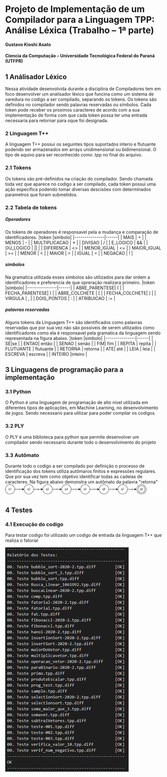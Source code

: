 # Projeto de Implementação de um Compilador para a Linguagem TPP: Análise Léxica (Trabalho – 1ª parte)
#### Gustavo Kioshi Asato
#### Ciencia da Computação – Universidade Tecnológica Federal do Paraná (UTFPR)
## 1 Análisador Léxico
Nessa atividade desenvolvida durante a disciplina de Compiladores tem em foco desenvolver um analisador léxico que funcina como um sistema de varedura no codigo a ser compilado, separando os tokens. Os tokens são definidos no compilador sendo palavras reservadas ou símbolos. Cada token pode receber os proximos caracteres de acordo com a sua implementação de forma com que cada token possa ter uma entrada necessaria para retornar para oque foi designada.
### 2 Linguagem T++
A linguagem T++ possui os seguintes tipos suportados interio e flutuante podendo ser armazenados em arrays unidimensional ou bidimensional. O tipo de aquivo para ser reconhecido como .tpp no final do arquivo.
### 2.1 Tokens
Os tokens são pré-definidos na criação do compilador. Sendo chamada toda vez que aparece no codigo a ser compilado, cada token possui uma ação especifica podendo tomar diversas descisões com determinados parametros que foram submetidos.
### 2.2 Tabela de tokens

##### Operadores
Os tokens de operadores é responsavel pela a mudança e comparação de identificadores. 
|token          |simbolo|
|---------------|------|
| MAIS          | +    |
| MENOS         | -    |
| MULTIPLICACAO | *    |
| DIVISAO       | /    |
| E_LOGICO      | &&   |
| OU_LOGICO     | \|\| |
| DIFERENCA     | <>   |
| MENOR_IGUAL   | <=   |
| MAIOR_IGUAL   | >=   |
| MENOR         | <    |
| MAIOR         | >    |
| IGUAL         | =    |
| NEGACAO       | !    |

##### simbolos
Na gramatica utilizada esses simbolos são utilizados para dar ordem a identificadores e preferencia de que opreração realizara primeiro.
|token          |simbolo|
|---------------|------|
| ABRE_PARENTESE| (    |
| FECHA_PARENTESE| )    |
| ABRE_COLCHETE | [    |
| FECHA_COLCHETE|  ]   |
| VIRGULA      | ,   |
| DOIS_PONTOS    | :  |
| ATRIBUICAO     | :=  |

##### palavras reservadas
Alguns tokens da Linguagem T++ são identificados como palavras reservadas que por sua vez não são possiveis de serem utilizados como identificadores como ela é responsavel pela gramatica da linguagem sendo representada na figura abaixo.
|token          |simbolo|
|---------------|------|
| SE|se   |
| ENTAO| então   |
| SENAO | senão   |
| FIM| fim  |
| REPITA      | repita  |
| FLUTUANTE    | flutuante |
| RETORNA     | retorna |
| ATE| até  |
| LEIA      | leia  |
| ESCREVA    | escreva  |
| INTEIRO     |inteiro |

## 3 Linguagens de programação para a implementação
### 3.1 Python
O Python é uma linguagem de programação de alto nível utilizada em diferentes tipos de aplicações, em Machine Learning, no desenvolvimento de jogos. Sendo necessario para utilizar para poder compilar os codigos.
### 3.2 PLY
O PLY é uma biblioteca para python que permite desenvolver um compilador sendo necessario durante todo o desenvolvimento do projeto 
### 3.3 Autômato
Durante todo o codigo a ser compilado por definição o processo de identificação dos tokens utiliza autômaros finitos e expressões regulares. Que por sua vez tem como objetivo identificar todas as cadeias de caracteres.
Na figura abaixo demonstra um autômato da palavra "retorna"
![alt text](teste.drawio.png)

## 4 Testes
### 4.1 Execução do codigo
Para testar codigo foi utilizado um codigo de entrada da linguagem T++ que realiza o fatorial

![alt text](testes.png)
